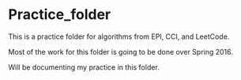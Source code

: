 # Practice_folder
This is a practice folder for algorithms from EPI, CCI, and LeetCode.

Most of the work for this folder is going to be done over Spring 2016.

Will be documenting my practice in this folder.
